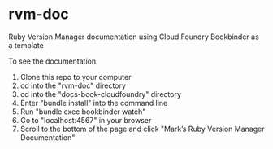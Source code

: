 # rvm-doc

Ruby Version Manager documentation using Cloud Foundry Bookbinder as a template

To see the documentation:

1. Clone this repo to your computer
2. cd into the "rvm-doc" directory
3. cd into the "docs-book-cloudfoundry" directory
4. Enter "bundle install" into the command line
5. Run "bundle exec bookbinder watch"
6. Go to "localhost:4567" in your browser
7. Scroll to the bottom of the page and click "Mark’s Ruby Version Manager Documentation"
